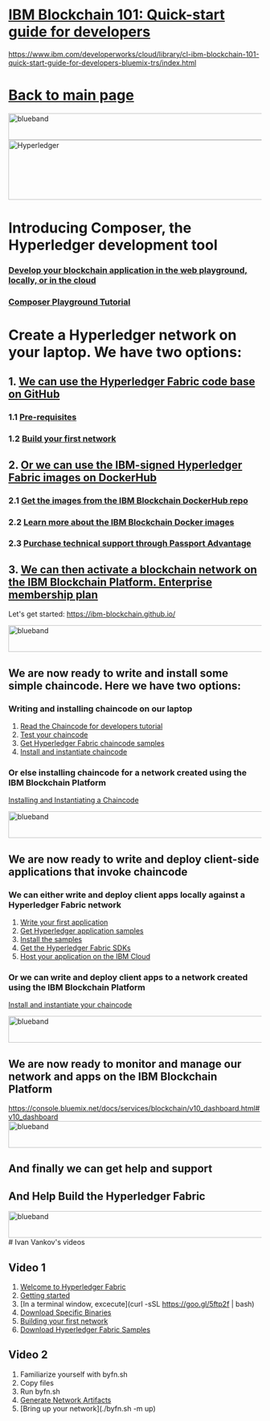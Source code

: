 # [IBM Blockchain 101: Quick-start guide for developers](https://www.ibm.com/developerworks/cloud/library/cl-ibm-blockchain-101-quick-start-guide-for-developers-bluemix-trs/index.html)

https://www.ibm.com/developerworks/cloud/library/cl-ibm-blockchain-101-quick-start-guide-for-developers-bluemix-trs/index.html


# [Back to main page](https://github.com/LennartFr/20171110-Blockchain-at-South-Bay)

<img src="https://farm5.staticflickr.com/4503/37148677233_71edc5a37b_o.png" width="1041" height="53" alt="blueband">

<img src="https://farm5.staticflickr.com/4466/37215863804_30d3593d56_z.jpg" width="550" height="119" alt="Hyperledger">

# Introducing Composer, the Hyperledger development tool
### [Develop your blockchain application in the web playground, locally, or in the cloud](https://developer.ibm.com/blockchain/sandbox/) 
### [Composer Playground Tutorial](https://hyperledger.github.io/composer/tutorials/playground-guide.html)

# Create a Hyperledger network on your laptop. We have two options:
## 1. [We can use the Hyperledger Fabric code base on GitHub](http://hyperledger-fabric.readthedocs.io/en/latest/getting_started.html)
### 1.1 [Pre-requisites](http://hyperledger-fabric.readthedocs.io/en/latest/getting_started.html)
### 1.2 [Build your first network](http://hyperledger-fabric.readthedocs.io/en/latest/build_network.html)

## 2. [Or we can use the IBM-signed Hyperledger Fabric images on DockerHub](https://hub.docker.com/r/ibmblockchain/)
### 2.1 [Get the images from the IBM Blockchain DockerHub repo](https://hub.docker.com/r/ibmblockchain/)
### 2.2 [Learn more about the IBM Blockchain Docker images](https://hub.docker.com/r/ibmblockchain/fabric-tools/)
### 2.3 [Purchase technical support through Passport Advantage](https://www-01.ibm.com/software/passportadvantage/)
##  3. [We can then activate a blockchain network on the IBM Blockchain Platform. Enterprise membership plan](https://console.bluemix.net/catalog/services/blockchain?cm_sp=dw-bluemix-_-cl-ibm-blockchain-101-quick-start-guide-for-developers-bluemix-trs-_-article)

Let's get started: https://ibm-blockchain.github.io/

<img src="https://farm5.staticflickr.com/4503/37148677233_71edc5a37b_o.png" width="1041" height="53" alt="blueband">

##  We are now ready to write and install some simple chaincode. Here we have two options:
### Writing and installing chaincode on our laptop

1. [Read the Chaincode for developers tutorial](http://hyperledger-fabric.readthedocs.io/en/latest/chaincode4ade.html) 
2. [Test your chaincode](http://hyperledger-fabric.readthedocs.io/en/latest/chaincode4ade.html#testing-new-chaincode)
3. [Get Hyperledger Fabric chaincode samples](https://github.com/hyperledger/fabric-samples/tree/master/chaincode)
4. [Install and instantiate chaincode](http://hyperledger-fabric.readthedocs.io/en/latest/chaincode4noah.html)

### Or else installing chaincode for a network created using the IBM Blockchain Platform

[Installing and Instantiating a Chaincode](https://console.bluemix.net/docs/services/blockchain/howto/install_instantiate_chaincode.html#installing-and-instantiating-a-chaincode)

<img src="https://farm5.staticflickr.com/4503/37148677233_71edc5a37b_o.png" width="1041" height="53" alt="blueband">

## We are now ready to write and deploy client-side applications that invoke chaincode
### We can either write and deploy client apps locally against a Hyperledger Fabric network

1. [Write your first application](http://hyperledger-fabric.readthedocs.io/en/latest/write_first_app.html)
2. [Get Hyperledger application samples](https://github.com/hyperledger/fabric-samples)
3. [Install the samples](http://hyperledger-fabric.readthedocs.io/en/latest/samples.html)
4. [Get the Hyperledger Fabric SDKs](http://hyperledger-fabric.readthedocs.io/en/latest/fabric-sdks.html)
5. [Host your application on the IBM Cloud](https://console.bluemix.net/docs/services/blockchain/v10_application.html#hosting-applications?cm_sp=dw-bluemix-_-cl-ibm-blockchain-101-quick-start-guide-for-developers-bluemix-trs-_-article)

### Or we can write and deploy client apps to a network created using the IBM Blockchain Platform
[Install and instantiate your chaincode](https://console.bluemix.net/docs/services/blockchain/howto/install_instantiate_chaincode.html#installing-and-instantiating-a-chaincode)

<img src="https://farm5.staticflickr.com/4503/37148677233_71edc5a37b_o.png" width="1041" height="53" alt="blueband">

## We are now ready to monitor and manage our network and apps on the IBM Blockchain Platform
https://console.bluemix.net/docs/services/blockchain/v10_dashboard.html#v10_dashboard
<img src="https://farm5.staticflickr.com/4503/37148677233_71edc5a37b_o.png" width="1041" height="53" alt="blueband">

## And finally we can get help and support

## And Help Build the Hyperledger Fabric


<img src="https://farm5.staticflickr.com/4503/37148677233_71edc5a37b_o.png" width="1041" height="53" alt="blueband">
# Ivan Vankov's videos

## Video 1
1. [Welcome to Hyperledger Fabric](https://hyperledger-fabric.readthedocs.io/en/release/)
1. [Getting started](https://hyperledger-fabric.readthedocs.io/en/release/getting_started.html)
1. [In a terminal window, excecute](curl -sSL https://goo.gl/5ftp2f | bash)
1. [Download Specific Binaries](https://hyperledger-fabric.readthedocs.io/en/release/samples.html#binaries)
1. [Building your first network](https://hyperledger-fabric.readthedocs.io/en/release/build_network.html)
1. [Download Hyperledger Fabric Samples](https://hyperledger-fabric.readthedocs.io/en/release/samples.html)

## Video 2
1. Familiarize yourself with byfn.sh
1. Copy files
1. Run byfn.sh
1. [Generate Network Artifacts](http://hyperledger-fabric.readthedocs.io/en/latest/build_network.html)
1. [Bring up your network](./byfn.sh -m up)
